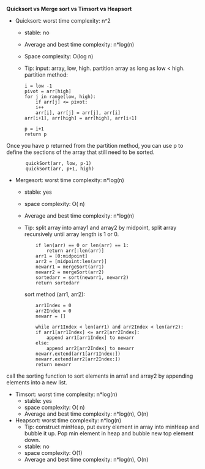
**Quicksort vs Merge sort vs Timsort vs Heapsort**



*   Quicksort: worst time complexity: n^2
        
    *   stable: no
    *   Average and best time complexity: n*log(n)
    *   Space complexity: O(log n)
    
    *   Tip: input: array, low, high.
        partition array as long as low < high.
        partition method: 
        
            i = low -1
            pivot = arr[high]
            for j in range(low, high):
                if arr[j] <= pivot:
                i++
                arr[i], arr[j] = arr[j], arr[i]
            arr[i+1], arr[high] = arr[high], arr[i+1]
            
            p = i+1
            return p
        
        
   Once you have p returned from the partition method, you can use p to define the sections of the array that still need to be sorted.
   
           quickSort(arr, low, p-1)
           quickSort(arr, p+1, high)
            

    
    
*   Mergesort: worst time complexity: n*log(n)
    *   stable: yes
    *   space complexity: O( n)
    *   Average and best time complexity: n*log(n)
    *   Tip: split array into array1 and array2 by midpoint, 
        split array recursively until array length is 1 or 0.
        
                if len(arr) == 0 or len(arr) == 1:
                    return arr[:len(arr)]
                arr1 = [0:midpoint]
                arr2 = [midpoint:len(arr)]
                newarr1 = mergeSort(arr1)
                newarr2 = mergeSort(arr2)
                sortedarr = sort(newarr1, newarr2)
                return sortedarr
                
         sort method (arr1, arr2):
                
                arr1Index = 0
                arr2Index = 0
                newarr = []
                
                while arr1Index < len(arr1) and arr2Index < len(arr2):
                if arr1[arr1Index] <= arr2[arr2Index]:
                    append arr1[arr1Index] to newarr
                else:
                    append arr2[arr2Index] to newarr
                newarr.extend(arr1[arr1Index:])
                newarr.extend(arr2[arr2Index:])
                return newarr
                
                
                
                
         
   call the sorting function to sort elements in arra1 and array2 by appending elements into a new list.
*   Timsort: worst time complexity: n*log(n)
    *   stable: yes
    *   space complexity: O( n)
    *   Average and best time complexity: n*log(n), O(n)
*   Heapsort: worst time complexity: n*log(n)
    * Tip: construct minHeap, put every element in array into minHeap and bubble it up. Pop min element in heap and bubble new top element down.
    *   stable: no
    *   space complexity: O(1)
    *   Average and best time complexity: n*log(n), O(n)

